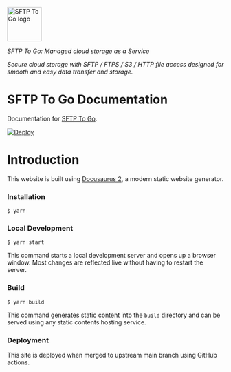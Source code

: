 <a href="https://sftptogo.com/"><img alt="SFTP To Go logo" src="https://sftptogo.com/images/logo.svg" height="80" /></a>

_SFTP To Go: Managed cloud storage as a Service_

*Secure cloud storage with SFTP / FTPS / S3 / HTTP file access designed for smooth and easy data transfer and storage.*

SFTP To Go Documentation
========================

Documentation for [SFTP To Go](https://sftptogo.com).

[![Deploy](https://github.com/crazyantlabs/sftptogo-docs/actions/workflows/deploy.yml/badge.svg)](https://github.com/crazyantlabs/sftptogo-docs/actions/workflows/deploy.yml)

# Introduction

This website is built using [Docusaurus 2](https://docusaurus.io/), a modern static website generator.

### Installation

```
$ yarn
```

### Local Development

```
$ yarn start
```

This command starts a local development server and opens up a browser window. Most changes are reflected live without having to restart the server.

### Build

```
$ yarn build
```

This command generates static content into the `build` directory and can be served using any static contents hosting service.

### Deployment

This site is deployed when merged to upstream main branch using GitHub actions.

